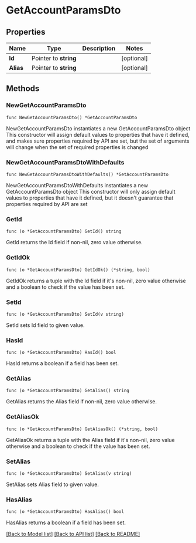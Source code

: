 # GetAccountParamsDto

## Properties

Name | Type | Description | Notes
------------ | ------------- | ------------- | -------------
**Id** | Pointer to **string** |  | [optional] 
**Alias** | Pointer to **string** |  | [optional] 

## Methods

### NewGetAccountParamsDto

`func NewGetAccountParamsDto() *GetAccountParamsDto`

NewGetAccountParamsDto instantiates a new GetAccountParamsDto object
This constructor will assign default values to properties that have it defined,
and makes sure properties required by API are set, but the set of arguments
will change when the set of required properties is changed

### NewGetAccountParamsDtoWithDefaults

`func NewGetAccountParamsDtoWithDefaults() *GetAccountParamsDto`

NewGetAccountParamsDtoWithDefaults instantiates a new GetAccountParamsDto object
This constructor will only assign default values to properties that have it defined,
but it doesn't guarantee that properties required by API are set

### GetId

`func (o *GetAccountParamsDto) GetId() string`

GetId returns the Id field if non-nil, zero value otherwise.

### GetIdOk

`func (o *GetAccountParamsDto) GetIdOk() (*string, bool)`

GetIdOk returns a tuple with the Id field if it's non-nil, zero value otherwise
and a boolean to check if the value has been set.

### SetId

`func (o *GetAccountParamsDto) SetId(v string)`

SetId sets Id field to given value.

### HasId

`func (o *GetAccountParamsDto) HasId() bool`

HasId returns a boolean if a field has been set.

### GetAlias

`func (o *GetAccountParamsDto) GetAlias() string`

GetAlias returns the Alias field if non-nil, zero value otherwise.

### GetAliasOk

`func (o *GetAccountParamsDto) GetAliasOk() (*string, bool)`

GetAliasOk returns a tuple with the Alias field if it's non-nil, zero value otherwise
and a boolean to check if the value has been set.

### SetAlias

`func (o *GetAccountParamsDto) SetAlias(v string)`

SetAlias sets Alias field to given value.

### HasAlias

`func (o *GetAccountParamsDto) HasAlias() bool`

HasAlias returns a boolean if a field has been set.


[[Back to Model list]](../README.md#documentation-for-models) [[Back to API list]](../README.md#documentation-for-api-endpoints) [[Back to README]](../README.md)


